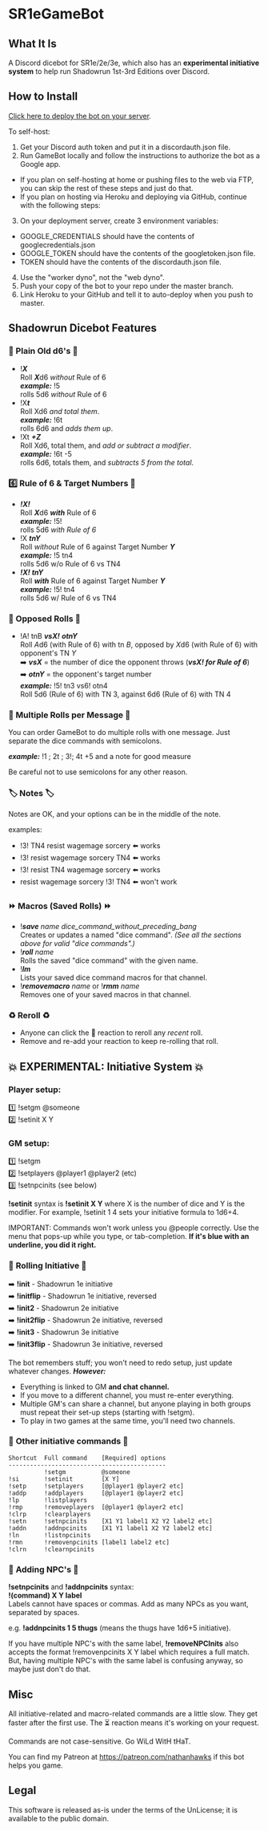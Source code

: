 # SR1eGameBot

## What It Is

A Discord dicebot for SR1e/2e/3e, which also has an **experimental initiative system** to help run Shadowrun 1st-3rd Editions over Discord.

## How to Install

[Click here to deploy the bot on your server](https://discordapp.com/oauth2/authorize?client_id=609274260007026689&scope=bot&permissions=0).

To self-host:

1. Get your Discord auth token and put it in a discordauth.json file.
2. Run GameBot locally and follow the instructions to authorize the bot as a Google app.
 * If you plan on self-hosting at home or pushing files to the web via FTP, you can skip the rest of these steps and just do that.
 * If you plan on hosting via Heroku and deploying via GitHub, continue with the following steps:
3. On your deployment server, create 3 environment variables:
 * GOOGLE_CREDENTIALS should have the contents of googlecredentials.json
 * GOOGLE_TOKEN should have the contents of the googletoken.json file.
 * TOKEN should have the contents of the discordauth.json file.
4. Use the "worker dyno", not the "web dyno".
5. Push your copy of the bot to your repo under the master branch.
6. Link Heroku to your GitHub and tell it to auto-deploy when you push to master.

## Shadowrun Dicebot Features

### :game_die: Plain Old d6\'s :game_die:

* !***X***<br/>Roll ***X***d6 *without* Rule of 6<br/>***example:*** !5 <br/> rolls 5d6 *without* Rule of 6
* !X***t***<br/>Roll Xd6 *and total them*.<br/>***example:*** !6t <br/> rolls 6d6 and *adds them up*.
* !Xt ***+Z***<br/>Roll Xd6, total them, and *add or subtract a modifier*.<br/>***example:*** !6t -5 <br/> rolls 6d6, totals them, and *subtracts 5 from the total*.

### :six: Rule of 6 & Target Numbers :dart:

* ***!X!***<br/>Roll ***X***d6 ***with*** Rule of 6<br/>***example:*** !5! <br/> rolls 5d6 *with Rule of 6*
* !X ***tnY***<br/>Roll *without* Rule of 6 against Target Number ***Y***<br/>***example:*** !5 tn4 <br/> rolls 5d6 w/o Rule of 6 vs TN4
* ***!X! tnY***<br/>Roll ***with*** Rule of 6 against Target Number ***Y***<br/>***example:*** !5! tn4 <br/> rolls 5d6 w/ Rule of 6 vs TN4

### :boxing_glove: Opposed Rolls :boxing_glove:

* !A! tnB ***vsX!*** ***otnY***<br/>Roll *A*d6 (with Rule of 6) with tn *B*, opposed by *X*d6 (with Rule of 6) with opponent\'s TN *Y*<br/>:arrow_right: ***vsX*** = the number of dice the opponent throws (***vsX! for Rule of 6***)<br/>:arrow_right: ***otnY*** = the opponent\'s target number<br/>***example:*** !5! tn3 vs6! otn4<br/>Roll 5d6 (Rule of 6) with TN 3, against 6d6 (Rule of 6) with TN 4

### :1234: Multiple Rolls per Message :1234:

You can order GameBot to do multiple rolls with one message. Just separate the dice commands with semicolons.

***example:*** !1 ; 2t ; 3!; 4t +5 and a note for good measure

Be careful not to use semicolons for any other reason.

### :label: Notes :label:

Notes are OK, and your options can be in the middle of the note.

examples:

*  !3! TN4 resist wagemage sorcery :arrow_left: works
*  !3! resist wagemage sorcery TN4 :arrow_left: works
*  !3! resist TN4 wagemage sorcery :arrow_left: works
*  resist wagemage sorcery !3! TN4 :arrow_left: won\'t work

### :fast_forward: Macros (Saved Rolls) :fast_forward:

* !***save*** *name* *dice_command_without_preceding_bang*<br/>Creates or updates a named "dice command". *(See all the sections above for valid "dice commands".)*
* !***roll*** *name*<br/>Rolls the saved "dice command" with the given name.
* !***lm***<br/>Lists your saved dice command macros for that channel.
* !***removemacro*** *name* or !***rmm*** *name*<br/>Removes one of your saved macros in that channel.

### :recycle: Reroll :recycle:

* Anyone can click the :game_die: reaction to reroll any *recent* roll.
* Remove and re-add your reaction to keep re-rolling that roll.

## :boom: EXPERIMENTAL: Initiative System :boom:

### Player setup:

  :one: !setgm @someone<br/>  :two: !setinit X Y

### GM setup:

  :one: !setgm<br/>  :two: !setplayers @player1 @player2 (etc)<br/>  :three: !setnpcinits (see below)

  **!setinit** syntax is **!setinit X Y** where X is the number of dice and Y is the modifier. For example, !setinit 1 4 sets your initiative formula to 1d6+4.

  IMPORTANT: Commands won't work unless you @people correctly. Use the menu that pops-up while you type, or tab-completion.  **If it's blue with an underline, you did it right.**

### :game_die: **Rolling Initiative** :game_die:

  :arrow_right: **!init** - Shadowrun 1e initiative<br/>  :arrow_right: **!initflip** - Shadowrun 1e initiative, reversed<br/>  :arrow_right: **!init2** - Shadowrun 2e initiative<br/>  :arrow_right: **!init2flip** - Shadowrun 2e initiative, reversed<br/>  :arrow_right: **!init3** - Shadowrun 3e initiative<br/>  :arrow_right: **!init3flip** - Shadowrun 3e initiative, reversed<br/>

  The bot remembers stuff; you won't need to redo setup, just update whatever changes. ***However:***

* Everything is linked to GM **and chat channel.**
* If you move to a different channel, you must re-enter everything.
* Multiple GM's can share a channel, but anyone playing in both groups must repeat their set-up steps (starting with !setgm).
* To play in two games at the same time, you'll need two channels.

### :game_die: **Other initiative commands** :game_die:

  ```
  Shortcut  Full command    [Required] options
  --------------------------------------------
            !setgm          @someone
  !si       !setinit        [X Y]
  !setp     !setplayers     [@player1 @player2 etc]
  !addp     !addplayers     [@player1 @player2 etc]
  !lp       !listplayers
  !rmp      !removeplayers  [@player1 @player2 etc]
  !clrp     !clearplayers
  !setn     !setnpcinits    [X1 Y1 label1 X2 Y2 label2 etc]
  !addn     !addnpcinits    [X1 Y1 label1 X2 Y2 label2 etc]
  !ln       !listnpcinits
  !rmn      !removenpcinits [label1 label2 etc]
  !clrn     !clearnpcinits
  ```

### :dragon_face: **Adding NPC's** :dragon_face:

  **!setnpcinits** and **!addnpcinits** syntax:<br/>**!(command) X Y label**<br/>Labels cannot have spaces or commas. Add as many NPCs as you want, separated by spaces.

  e.g. **!addnpcinits 1 5 thugs** (means the thugs have 1d6+5 initiative).

  If you have multiple NPC's with the same label, **!removeNPCInits** also accepts the format !removenpcinits X Y label which requires a full match. But, having multiple NPC's with the same label is confusing anyway, so maybe just don't do that.

## Misc ##

  All initiative-related and macro-related commands are a little slow. They get faster after the first use. The :hourglass_flowing_sand: reaction means it's working on your request.

  Commands are not case-sensitive. Go WiLd WitH tHaT.

  You can find my Patreon at https://patreon.com/nathanhawks if this bot helps you game.

## Legal

This software is released as-is under the terms of the UnLicense; it is available to the public domain.
